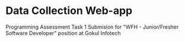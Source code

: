 # Data Collection Web-app
Programming Assessment Task 1 Submision for "WFH - Junior/Fresher Software Developer" position at Gokul Infotech
